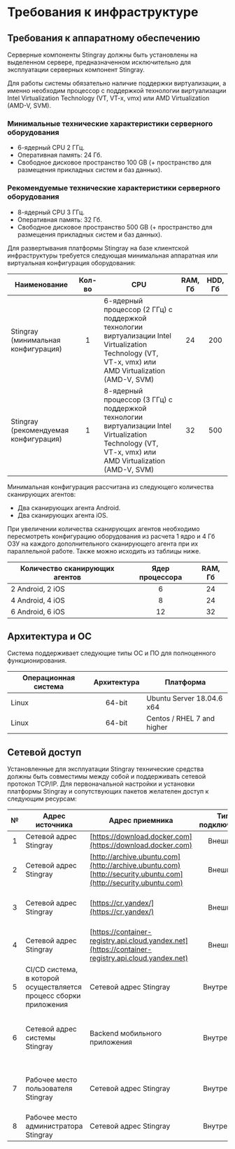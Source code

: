 # Требования к инфраструктуре

## Требования к аппаратному обеспечению

Серверные компоненты Stingray должны быть установлены на выделенном сервере, предназначенном исключительно для эксплуатации серверных компонент Stingray.

Для работы системы обязательно наличие поддержки виртуализации, а именно необходим процессор с поддержкой технологии виртуализации Intel Virtualization Technology (VT, VT-x, vmx) или AMD Virtualization (AMD-V, SVM).

### Минимальные технические характеристики серверного оборудования

* 6-ядерный CPU 2 ГГц. 
* Оперативная память: 24 Гб. 
* Свободное дисковое пространство 100 GB (+ пространство для размещения прикладных систем и баз данных).

### Рекомендуемые технические характеристики серверного оборудования

* 8-ядерный CPU 3 ГГц. 
* Оперативная память: 32 Гб. 
* Свободное дисковое пространство 500 GB (+ пространство для размещения прикладных систем и баз данных).

Для развертывания платформы Stingray на базе клиентской инфраструктуры требуется следующая минимальная аппаратная или виртуальная конфигурация оборудования:

Наименование|Кол-во|CPU|RAM, Гб|HDD, Гб
-|:-:|-|:-:|:-:
Stingray (минимальная конфигурация)|1|6-ядерный процессор (2 ГГц) с поддержкой технологии виртуализации Intel Virtualization Technology (VT, VT-x, vmx) или AMD Virtualization (AMD-V, SVM)|24|200
Stingray (рекомендуемая конфигурация)|1|8-ядерный процессор (3 ГГц) с поддержкой технологии виртуализации Intel Virtualization Technology (VT, VT-x, vmx) или AMD Virtualization (AMD-V, SVM)|32|500

Минимальная конфигурация рассчитана из следующего количества сканирующих агентов:

* Два сканирующих агента Android.
* Два сканирующих агента iOS.

При увеличении количества сканирующих агентов необходимо пересмотреть конфигурацию оборудования из расчета 1 ядро и 4 Гб ОЗУ на каждого дополнительного сканирующего агента при их параллельной работе. Также можно исходить из таблицы ниже.

Количество сканирующих агентов|Ядер процессора|RAM, Гб
-|:-:|:-:
2 Android, 2 iOS|6|24
4 Android, 4 iOS|8|24
6 Android, 6 iOS|12|32

## Архитектура и ОС

Система поддерживает следующие типы ОС и ПО для полноценного функционирования.

Операционная система|Архитектура|Платформа
-|:-:|-
Linux|64-bit|Ubuntu Server 18.04.6 x64
Linux|64-bit|Centos / RHEL 7 and higher

## Сетевой доступ

Установленные для эксплуатации Stingray технические средства должны быть совместимы между собой и поддерживать сетевой протокол TCP/IP. Для первоначальной настройки и установки платформы Stingray и сопутствующих пакетов желателен доступ к следующим ресурсам:

№|Адрес источника|Адрес приемника|Тип подключения|Порты|Назначение
:-:|-|-|:-:|:-:|-
1|Сетевой адрес Stingray|[https://download.docker.com](https://download.docker.com)|Внешний|80, 443|Установка docker
2|Сетевой адрес Stingray|[http://archive.ubuntu.com](http://archive.ubuntu.com)<br>[http://security.ubuntu.com](http://security.ubuntu.com)|Внешний|80, 443|Установка сопутствующих пакетов
3|Сетевой адрес Stingray|[https://cr.yandex/](https://cr.yandex/)|Внешний|80, 443|Авторизация в хранилище docker и загрузка docker-образов
4|Сетевой адрес Stingray|[https://container-registry.api.cloud.yandex.net](https://container-registry.api.cloud.yandex.net)|Внешний|80, 443|Авторизация в хранилище docker и загрузка docker-образов
5|CI/CD система, в которой осуществляется процесс сборки приложения|Сетевой адрес Stingray|Внутренний|80, 443|Загрузка артефакта сборки (мобильного приложения) для анализа в Stingray
6|Сетевой адрес системы Stingray|Backend мобильного приложения|Внутренний|80, 443|Сетевая доступность backend для корректной работы мобильного приложения
7|Рабочее место пользователя Stingray|Сетевой адрес Stingray|Внутренний|80, 443|Работа пользователей с графическим интерфейсом системы
8|Рабочее место администратора Stingray|Сетевой адрес Stingray|Внутренний|80, 443, 22|Администрирование системы Stingray